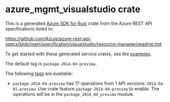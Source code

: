 # azure_mgmt_visualstudio crate

This is a generated [Azure SDK for Rust](https://github.com/Azure/azure-sdk-for-rust) crate from the Azure REST API specifications listed in:

https://github.com/Azure/azure-rest-api-specs/blob/main/specification/visualstudio/resource-manager/readme.md

To get started with these generated service crates, see the [examples](https://github.com/Azure/azure-sdk-for-rust/blob/main/services/README.md#examples).

The default tag is `package-2014-04-preview`.

The following [tags](https://github.com/Azure/azure-sdk-for-rust/blob/main/services/tags.md) are available:

- `package-2014-04-preview` has 17 operations from 1 API versions: `2014-04-01-preview`. Use crate feature `package-2014-04-preview` to enable. The operations will be in the `package_2014_04_preview` module.